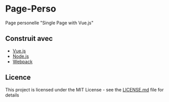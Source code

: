 # Page-Perso

Page personelle "Single Page with Vue.js"

## Construit avec

* [Vue.js](https://vuejs.org/)
* [Node.js](https://nodejs.org/en/)
* [Webpack](https://webpack.js.org/)

## Licence
This project is licensed under the MIT License - see the [LICENSE.md](LICENSE.md) file for details
